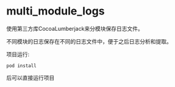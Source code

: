 # multi_module_logs

使用第三方库CocoaLumberjack来分模块保存日志文件。

不同模块的日志保存在不同的日志文件中，便于之后日志分析和提取。

项目运行:

`pod install`

后可以直接运行项目

